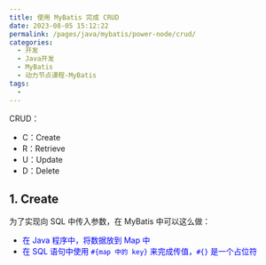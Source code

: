 ```yaml
---
title: 使用 MyBatis 完成 CRUD
date: 2023-08-05 15:12:22
permalink: /pages/java/mybatis/power-node/crud/
categories:
  - 开发
  - Java开发
  - MyBatis
  - 动力节点课程-MyBatis
tags:
  - 
---
```


CRUD：

- C：Create
- R：Retrieve
- U：Update
- D：Delete

## 1. Create

为了实现向 SQL 中传入参数，在 MyBatis 中可以这么做：

- <font color=blue>在 Java 程序中，将数据放到 Map 中</font>
- <font color=blue>在 SQL 语句中使用 `#{map 中的 key}` 来完成传值，`#{}` 是一个占位符</font>

